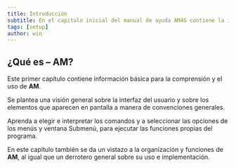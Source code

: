 ```yaml
---
title: Introducción
subtitle: En el capitulo inicial del manual de ayuda AM4G contiene la informacion necesaria para su comprension y manejo adecuado, especificando la funcionalidad de cada una de las partes que lo componen.
tags: [setup]
author: win
---
```


## ¿Qué es – **AM**?

Este primer capítulo contiene información básica para la comprensión y el uso de **AM**.

Se plantea una visión general sobre la interfaz del usuario y sobre los elementos que aparecen en pantalla a manera de convenciones generales.

Aprenda a elegir e interpretar los comandos y a seleccionar las opciones de los menús y ventana Submenú, para ejecutar las funciones propias del programa.

En este capítulo también se da un vistazo a la organización y funciones de **AM**, al igual que un derrotero general sobre su uso e implementación.

